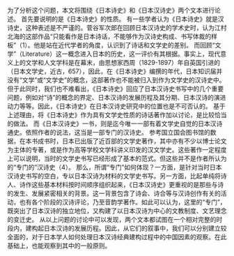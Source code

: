 为了分析这个问题，本文将围绕《日本诗史》和《日本汉诗史》两个文本进行论述。
首先要说明的是《日本诗史》的性质。
有一些学者认为《日本诗史》就是汉诗史，这种表述是不严谨的。菅谷军次郎在回顾日本汉诗史的学术史时，认为江村北海的这部作品“只能看作是日本诗话，不能够作为汉诗史构成、书写体裁的样板”（1）。他是站在近代学者的角度，认识到了诗话和文学史的差别。
而回顾“文学”（Literature）这一概念进入日本的历史，这一评价有其根据。事实上，现代意义上的文学和人文学科是在幕末，由思想家西周（1829-1897）年自英国引进的（日本文学史，近古，657），因此，在《日本诗史》编撰的年代，日本知识届并没有“文学”或“文学史”的概念，这部著作也不能被归入到作为文学史的汉诗史中。
但于此同时，我们也不难看出，《日本诗史》回应了日本汉诗史书写中的几个重要问题，例如对“诗”的概念的界定、日本汉诗的发展历程及其分期、日本汉诗的演进动力等等。因此，《日本诗史》在日本汉诗史研究中的位置也是不可否认的。
基于上述理由，将《日本诗史》作为具有文学史性质的诗话著作加以讨论，是比较恰当的做法。
而《日本汉诗史》一书，则是迄今唯一一部有着文学史自觉的日本汉诗通史。依照作者的说法，这当是一部专门的汉诗史。
参考国立国会图书馆的数据，在本书成书时，日本已出版了近百部的文学史著作，其中亦有不少以博士论文为主体的专著，或是作为高等学校文学科讲义印发的汉文学史。这些著作一定程度上可以说明，当时的文学史书写已经形成了基本的范式。但这些并不是作者所认为的“专门的”汉诗史（4）。
那么，所谓“专门”如何体现？一方面，是针对当时日本汉诗史书写的空白，专以日本汉诗为材料的文学史书写。另一方面，比起单纯将诗人、诗作这些基本材料按时间顺序组织起来，《日本汉诗史》更重视的是那些与诗的发生、发展紧密相关的背景。这一背景包含了诗会、诗合等与汉诗创作有关的活动，也有各个阶段的汉诗评论，乃至音韵学著作。如此可以认为，这里的“专门”，既突出了日本汉诗的独立地位，又构建了以日本汉诗为中心的文教制度、文艺理念的变迁史。
从以上问题的讨论中可以发现，两个文本都试图在一个相对完整的时段内，建构起日本汉诗的发展历程。因此，从它们的叙事中，我们可以分别建立较全面的，对于日本学人如何处理日本汉诗经典建构过程中的中国因素的观察。在此基础上，也能观察到其中的一般原则。